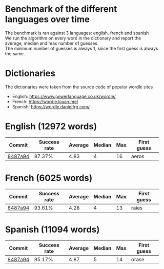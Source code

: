 # Benchmark of the different languages over time
The benchmark is ran against 3 languages: english, french and spanish  
We run the algorithm on every word in the dictionary and report the average, median and max number of guesses.  
The minimum number of guesses is always 1, since the first guess is always the same.

# Dictionaries
The dictionaries were taken from the source code of popular wordle sites  
- English: https://www.powerlanguage.co.uk/wordle/  
- French: https://wordle.louan.me/  
- Spanish: https://wordle.danielfrg.com/  

# English (12972 words)
| Commit | Success rate | Average | Median | Max | First guess |
|--------|--------------|---------|--------|-----|-------------|
|[8487a94](https://github.com/Guillaume-Docquier/wordle-solver/commit/8487a94849ceee206ca339ea8f86aababde572b6)|87.37%|4.83|4|16|aeros|

# French (6025 words)
| Commit | Success rate | Average | Median | Max | First guess |
|--------|--------------|---------|--------|-----|-------------|
|[8487a94](https://github.com/Guillaume-Docquier/wordle-solver/commit/8487a94849ceee206ca339ea8f86aababde572b6)|93.61%|4.28|4|13|raies|

# Spanish (11094 words)
| Commit | Success rate | Average | Median | Max | First guess |
|--------|--------------|---------|--------|-----|-------------|
|[8487a94](https://github.com/Guillaume-Docquier/wordle-solver/commit/8487a94849ceee206ca339ea8f86aababde572b6)|85.17%|4.87|5|14|orase|